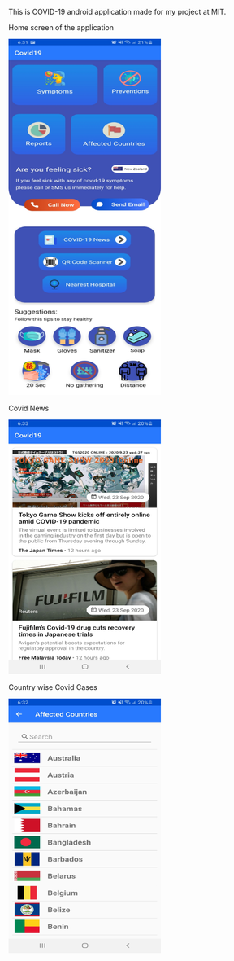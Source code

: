 This is COVID-19 android application made for my project at MIT.

Home screen of the application


<img src="Images/HomeScreen.jpg" width="300" height="700">  

Covid News                                                           

<img src="Images/CovidNews.jpg" width="300" height="500">  

Country wise Covid Cases
                                                       
<img src="Images/Countries.jpg" width="300" height="500">



 
